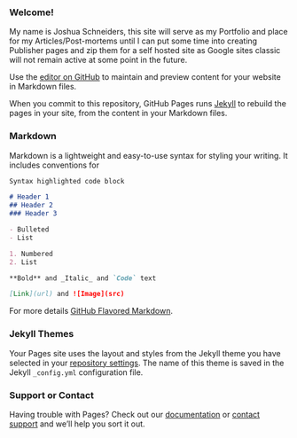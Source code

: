 ### Welcome!
My name is Joshua Schneiders, this site will serve as my Portfolio and place for my Articles/Post-mortems until I can put some time into creating Publisher pages and zip them for a self hosted site as Google sites classic will not remain active at some point in the future.

Use the [editor on GitHub](https://github.com/UncannyMisc/UncannyMisc.github.io/edit/master/README.md) to maintain and preview content for your website in Markdown files.

When you commit to this repository, GitHub Pages runs [Jekyll](https://jekyllrb.com/) to rebuild the pages in your site, from the content in your Markdown files.

### Markdown

Markdown is a lightweight and easy-to-use syntax for styling your writing. It includes conventions for

```markdown
Syntax highlighted code block

# Header 1
## Header 2
### Header 3

- Bulleted
- List

1. Numbered
2. List

**Bold** and _Italic_ and `Code` text

[Link](url) and ![Image](src)
```

For more details [GitHub Flavored Markdown](https://guides.github.com/features/mastering-markdown/).

### Jekyll Themes

Your Pages site uses the layout and styles from the Jekyll theme you have selected in your [repository settings](https://github.com/UncannyMisc/UncannyMisc.github.io/settings). The name of this theme is saved in the Jekyll `_config.yml` configuration file.

### Support or Contact

Having trouble with Pages? Check out our [documentation](https://help.github.com/categories/github-pages-basics/) or [contact support](https://github.com/contact) and we’ll help you sort it out.
